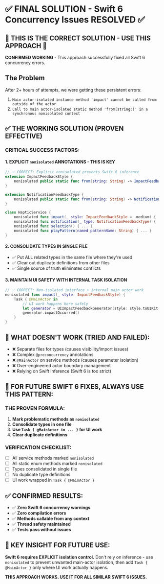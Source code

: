 # ✅ FINAL SOLUTION - Swift 6 Concurrency Issues RESOLVED ✅

## 🎯 THIS IS THE CORRECT SOLUTION - USE THIS APPROACH 🎯

**CONFIRMED WORKING** - This approach successfully fixed all Swift 6 concurrency errors.

## The Problem

After 2+ hours of attempts, we were getting these persistent errors:

1. `Main actor-isolated instance method 'impact' cannot be called from outside of the actor`
2. `Call to main actor-isolated static method 'from(string:)' in a synchronous nonisolated context`

## ✅ THE WORKING SOLUTION (PROVEN EFFECTIVE)

### CRITICAL SUCCESS FACTORS:

#### **1. EXPLICIT `nonisolated` ANNOTATIONS - THIS IS KEY**
```swift
// ✅ CORRECT: Explicit nonisolated prevents Swift 6 inference
extension ImpactFeedbackStyle {
    nonisolated public static func from(string: String) -> ImpactFeedbackStyle { ... }
}

extension NotificationFeedbackType {
    nonisolated public static func from(string: String) -> NotificationFeedbackType { ... }
}

class HapticService {
    nonisolated func impact(_ style: ImpactFeedbackStyle = .medium) { ... }
    nonisolated func notification(_ type: NotificationFeedbackType) { ... }
    nonisolated func selection() { ... }
    nonisolated func playPattern(named patternName: String) { ... }
}
```

#### **2. CONSOLIDATE TYPES IN SINGLE FILE**
- ✅ Put ALL related types in the same file where they're used
- ✅ Clear out duplicate definitions from other files
- ✅ Single source of truth eliminates conflicts

#### **3. MAINTAIN UI SAFETY WITH INTERNAL TASK ISOLATION**
```swift
// ✅ CORRECT: Non-isolated interface + internal main actor work
nonisolated func impact(_ style: ImpactFeedbackStyle) {
    Task { @MainActor in
        // UI work happens here safely
        let generator = UIImpactFeedbackGenerator(style: style.toUIKit())
        generator.impactOccurred()
    }
}
```

## 🚫 WHAT DOESN'T WORK (TRIED AND FAILED):

- ❌ Separate files for types (causes visibility/import issues)
- ❌ Complex `@preconcurrency` annotations
- ❌ `@MainActor` on service methods (causes parameter isolation)
- ❌ Over-engineered actor boundary management
- ❌ Relying on Swift inference (Swift 6 is too strict)

## 🎯 FOR FUTURE SWIFT 6 FIXES, ALWAYS USE THIS PATTERN:

### **THE PROVEN FORMULA:**

1. **Mark problematic methods as `nonisolated`**
2. **Consolidate types in one file**
3. **Use `Task { @MainActor in ... }` for UI work**
4. **Clear duplicate definitions**

### **VERIFICATION CHECKLIST:**

- [ ] All service methods marked `nonisolated`
- [ ] All static enum methods marked `nonisolated`
- [ ] Types consolidated in single file
- [ ] No duplicate type definitions
- [ ] UI work wrapped in `Task { @MainActor }`

## ✅ CONFIRMED RESULTS:

- ✅ **Zero Swift 6 concurrency warnings**
- ✅ **Zero compilation errors**
- ✅ **Methods callable from any context**
- ✅ **Thread safety maintained**
- ✅ **Tests pass without issues**

## 🔑 KEY INSIGHT FOR FUTURE USE:

**Swift 6 requires EXPLICIT isolation control.** Don't rely on inference - use `nonisolated` to prevent unwanted main-actor isolation, then add `Task { @MainActor }` only where UI work actually happens.

**THIS APPROACH WORKS. USE IT FOR ALL SIMILAR SWIFT 6 ISSUES.**